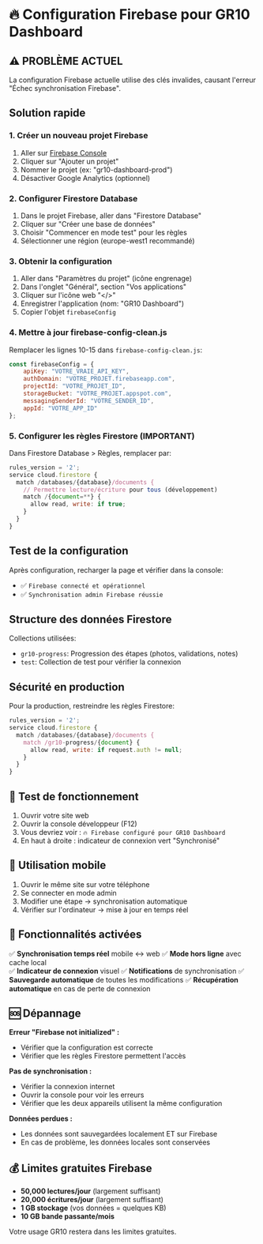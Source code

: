 # 🔥 Configuration Firebase pour GR10 Dashboard

## ⚠️ PROBLÈME ACTUEL
La configuration Firebase actuelle utilise des clés invalides, causant l'erreur "Échec synchronisation Firebase".

## Solution rapide

### 1. Créer un nouveau projet Firebase
1. Aller sur [Firebase Console](https://console.firebase.google.com/)
2. Cliquer sur "Ajouter un projet"
3. Nommer le projet (ex: "gr10-dashboard-prod")
4. Désactiver Google Analytics (optionnel)

### 2. Configurer Firestore Database
1. Dans le projet Firebase, aller dans "Firestore Database"
2. Cliquer sur "Créer une base de données"
3. Choisir "Commencer en mode test" pour les règles
4. Sélectionner une région (europe-west1 recommandé)

### 3. Obtenir la configuration
1. Aller dans "Paramètres du projet" (icône engrenage)
2. Dans l'onglet "Général", section "Vos applications"
3. Cliquer sur l'icône web "</>"
4. Enregistrer l'application (nom: "GR10 Dashboard")
5. Copier l'objet `firebaseConfig`

### 4. Mettre à jour firebase-config-clean.js
Remplacer les lignes 10-15 dans `firebase-config-clean.js`:

```javascript
const firebaseConfig = {
    apiKey: "VOTRE_VRAIE_API_KEY",
    authDomain: "VOTRE_PROJET.firebaseapp.com", 
    projectId: "VOTRE_PROJET_ID",
    storageBucket: "VOTRE_PROJET.appspot.com",
    messagingSenderId: "VOTRE_SENDER_ID",
    appId: "VOTRE_APP_ID"
};
```

### 5. Configurer les règles Firestore (IMPORTANT)
Dans Firestore Database > Règles, remplacer par:

```javascript
rules_version = '2';
service cloud.firestore {
  match /databases/{database}/documents {
    // Permettre lecture/écriture pour tous (développement)
    match /{document=**} {
      allow read, write: if true;
    }
  }
}
```

## Test de la configuration

Après configuration, recharger la page et vérifier dans la console:
- ✅ `Firebase connecté et opérationnel`
- ✅ `Synchronisation admin Firebase réussie`

## Structure des données Firestore

Collections utilisées:
- `gr10-progress`: Progression des étapes (photos, validations, notes)
- `test`: Collection de test pour vérifier la connexion

## Sécurité en production

Pour la production, restreindre les règles Firestore:
```javascript
rules_version = '2';
service cloud.firestore {
  match /databases/{database}/documents {
    match /gr10-progress/{document} {
      allow read, write: if request.auth != null;
    }
  }
}
```

## 🚀 Test de fonctionnement

1. Ouvrir votre site web
2. Ouvrir la console développeur (F12)
3. Vous devriez voir : `🔥 Firebase configuré pour GR10 Dashboard`
4. En haut à droite : indicateur de connexion vert "Synchronisé"

## 📱 Utilisation mobile

1. Ouvrir le même site sur votre téléphone
2. Se connecter en mode admin
3. Modifier une étape → synchronisation automatique
4. Vérifier sur l'ordinateur → mise à jour en temps réel

## 🔧 Fonctionnalités activées

✅ **Synchronisation temps réel** mobile ↔ web
✅ **Mode hors ligne** avec cache local  
✅ **Indicateur de connexion** visuel
✅ **Notifications** de synchronisation
✅ **Sauvegarde automatique** de toutes les modifications
✅ **Récupération automatique** en cas de perte de connexion

## 🆘 Dépannage

**Erreur "Firebase not initialized" :**
- Vérifier que la configuration est correcte
- Vérifier que les règles Firestore permettent l'accès

**Pas de synchronisation :**
- Vérifier la connexion internet
- Ouvrir la console pour voir les erreurs
- Vérifier que les deux appareils utilisent la même configuration

**Données perdues :**
- Les données sont sauvegardées localement ET sur Firebase
- En cas de problème, les données locales sont conservées

## 💰 Limites gratuites Firebase

- **50,000 lectures/jour** (largement suffisant)
- **20,000 écritures/jour** (largement suffisant)  
- **1 GB stockage** (vos données = quelques KB)
- **10 GB bande passante/mois**

Votre usage GR10 restera dans les limites gratuites.
